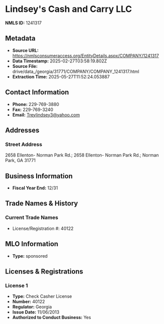 # Lindsey's Cash and Carry LLC

**NMLS ID:** 1241317

## Metadata
- **Source URL:** https://nmlsconsumeraccess.org/EntityDetails.aspx/COMPANY/1241317
- **Data Timestamp:** 2025-02-27T03:58:19.802Z
- **Source File:** drive/data_/georgia/31771/COMPANY/COMPANY_1241317.html
- **Extraction Time:** 2025-05-27T11:52:24.053887

## Contact Information
- **Phone:** 229-769-3880
- **Fax:** 229-769-3240
- **Email:** Treylindsey3@yahoo.com

## Addresses
### Street Address
2658 Ellenton- Norman Park Rd.; 2658 Ellenton- Norman Park Rd.; Norman Park, GA 31771

## Business Information
- **Fiscal Year End:** 12/31

## Trade Names & History
### Current Trade Names
- License/Registration #: 40122

## MLO Information
- **Type:** sponsored

## Licenses & Registrations

### License 1
- **Type:** Check Casher License
- **Number:** 40122
- **Regulator:** Georgia
- **Issue Date:** 11/06/2013
- **Authorized to Conduct Business:** Yes
